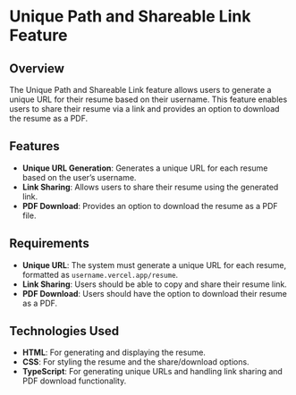 # Unique Path and Shareable Link Feature

## Overview

The Unique Path and Shareable Link feature allows users to generate a unique URL for their resume based on their username. This feature enables users to share their resume via a link and provides an option to download the resume as a PDF.

## Features

- **Unique URL Generation**: Generates a unique URL for each resume based on the user’s username.
- **Link Sharing**: Allows users to share their resume using the generated link.
- **PDF Download**: Provides an option to download the resume as a PDF file.

## Requirements

- **Unique URL**: The system must generate a unique URL for each resume, formatted as `username.vercel.app/resume`.
- **Link Sharing**: Users should be able to copy and share their resume link.
- **PDF Download**: Users should have the option to download their resume as a PDF.

## Technologies Used

- **HTML**: For generating and displaying the resume.
- **CSS**: For styling the resume and the share/download options.
- **TypeScript**: For generating unique URLs and handling link sharing and PDF download functionality.
